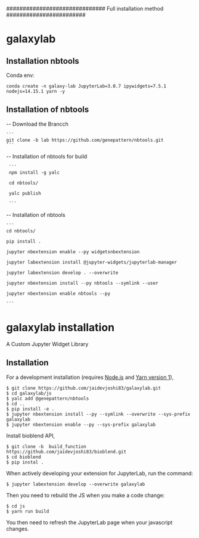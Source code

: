 ############################## Full installation method ########################

# galaxylab


## Installation nbtools

Conda env:

```
conda create -n galaxy-lab JupyterLab=3.0.7 ipywidgets=7.5.1 nodejs=14.15.1 yarn -y

```

## Installation of nbtools

-- Download the Brancch

    ```
    git clone -b lab https://github.com/genepattern/nbtools.git
    ```

-- Installation of nbtools for build 

     ```
     npm install -g yalc 
     
     cd nbtools/
     
     yalc publish
     
     ```
     
-- Installation of nbtools 
    
    ```
    cd nbtools/
    
    pip install . 
    
    jupyter nbextension enable --py widgetsnbextension
    
    jupyter labextension install @jupyter-widgets/jupyterlab-manager
    
    jupyter labextension develop . --overwrite
    
    jupyter nbextension install --py nbtools --symlink --user
    
    jupyter nbextension enable nbtools --py
    
    ```
      

galaxylab installation
===============================

A Custom Jupyter Widget Library

Installation
------------

For a development installation (requires [Node.js](https://nodejs.org) and [Yarn version 1](https://classic.yarnpkg.com/)),

    $ git clone https://github.com/jaidevjoshi83/galaxylab.git 
    $ cd galaxylab/js
    $ yalc add @genepattern/nbtools
    $ cd ..
    $ pip install -e .
    $ jupyter nbextension install --py --symlink --overwrite --sys-prefix galaxylab
    $ jupyter nbextension enable --py --sys-prefix galaxylab
    
Install bioblend API,

    $ git clone -b  build_function https://github.com/jaidevjoshi83/bioblend.git
    $ cd bioblend
    $ pip instal .

When actively developing your extension for JupyterLab, run the command:

    $ jupyter labextension develop --overwrite galaxylab
    
Then you need to rebuild the JS when you make a code change:

    $ cd js
    $ yarn run build

You then need to refresh the JupyterLab page when your javascript changes.

